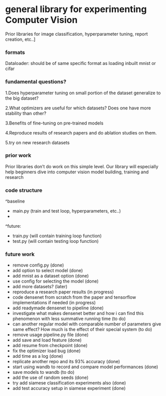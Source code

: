 # general library for experimenting Computer Vision

Prior libraries for image classification, hyperparameter tuning, report creation, etc..]

### formats

Dataloader: should be of same specific format as loading inbuilt mnist or cifar

### fundamental questions?

1.Does hyperparameter tuning on small portion of the dataset generalize to the big dataset?

2.What optimizers are useful for which datasets? Does one have more stability than other?

3.Benefits of fine-tuning on pre-trained models

4.Reproduce results of research papers and do ablation studies on them.

5.try on new research datasets

### prior work

Prior libraries don’t do work on this simple level. Our library will especially help beginners dive into computer vision model building, training and research

### code structure

^baseline
- main.py (train and test loop, hyperparameters, etc..)
- 

^future:
- train.py (will contain training loop function)
- test.py (will contain testing loop function)

### future work

- remove config.py (done)
- add option to select model (done)
- add mnist as a dataset option (done)
- use config for selecting the model (done)
- add more datasets? (later)
- reproduce a research paper results (in progress)
- code densenet from scratch from the paper and tensorflow implementations if needed (in progress)
- add readymade densenet to pipeline (done)
- investigate what makes densenet better and how i can find this phenomenon with less summative running time (to do)
- can another regular model with comparable number of parameters give same effect? How much is the effect of their special system (to do)
- remove usage pipeline.py file (done)
- add save and load feature (done)
- add resume from checkpoint (done)
- fix the optimizer load bug (done)
- add time as a log (done)
- replicate another repo and its 93% accuracy (done)
- start using wandb to record and compare model performances (done)
- save models to wandb (to do)
- add the use of random seeds (done)
- try add siamese classification experiments also (done)
- add test accuracy setup in siamese experiment (done)
